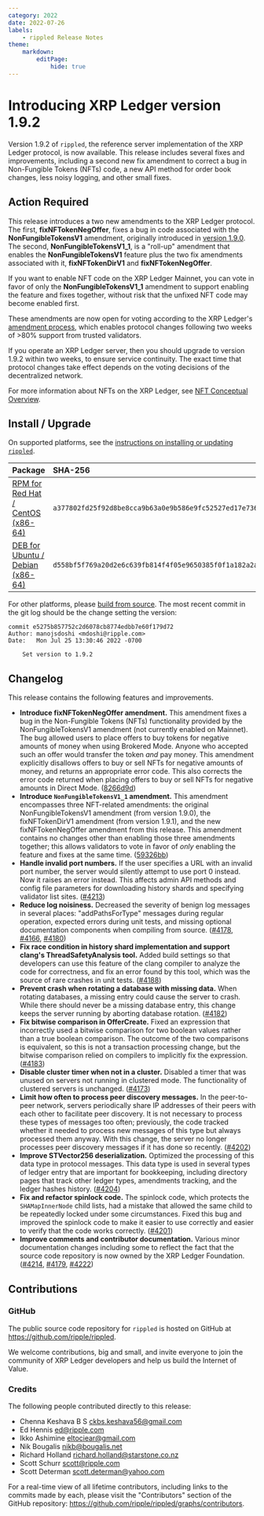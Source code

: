 ```yaml
---
category: 2022
date: 2022-07-26
labels:
    - rippled Release Notes
theme:
    markdown:
        editPage:
            hide: true
---
```

# Introducing XRP Ledger version 1.9.2

Version 1.9.2 of `rippled`, the reference server implementation of the XRP Ledger protocol, is now available. This release includes several fixes and improvements, including a second new fix amendment to correct a bug in Non-Fungible Tokens (NFTs) code, a new API method for order book changes, less noisy logging, and other small fixes.

<!-- BREAK -->


## Action Required

This release introduces a two new amendments to the XRP Ledger protocol. The first, **fixNFTokenNegOffer**, fixes a bug in code associated with the **NonFungibleTokensV1** amendment, originally introduced in [version 1.9.0](https://xrpl.org/blog/2022/rippled-1.9.0.html). The second, **NonFungibleTokensV1_1**, is a "roll-up" amendment that enables the **NonFungibleTokensV1** feature plus the two fix amendments associated with it, **fixNFTokenDirV1** and **fixNFTokenNegOffer**.

If you want to enable NFT code on the XRP Ledger Mainnet, you can vote in favor of only the **NonFungibleTokensV1_1** amendment to support enabling the feature and fixes together, without risk that the unfixed NFT code may become enabled first.

These amendments are now open for voting according to the XRP Ledger's [amendment process](https://xrpl.org/amendments.html), which enables protocol changes following two weeks of >80% support from trusted validators.

If you operate an XRP Ledger server, then you should upgrade to version 1.9.2 within two weeks, to ensure service continuity. The exact time that protocol changes take effect depends on the voting decisions of the decentralized network.

For more information about NFTs on the XRP Ledger, see [NFT Conceptual Overview](https://xrpl.org/nft-conceptual-overview.html).

## Install / Upgrade

On supported platforms, see the [instructions on installing or updating `rippled`](https://xrpl.org/install-rippled.html).

| Package | SHA-256 |
|:--------|:--------|
| [RPM for Red Hat / CentOS (x86-64)](https://repos.ripple.com/repos/rippled-rpm/stable/rippled-1.9.2-1.el7.x86_64.rpm) | `a377802fd25f92d8be8cca9b63a0e9b586e9fc52527ed17e73608bf6a96a6ac4` |
| [DEB for Ubuntu / Debian (x86-64)](https://repos.ripple.com/repos/rippled-deb/pool/stable/rippled_1.9.2-1_amd64.deb) | `d558bf5f769a20d2e6c639fb814f4f05e9650385f0f1a182a2a219c56c889624` |

For other platforms, please [build from source](https://github.com/ripple/rippled/tree/master/Builds). The most recent commit in the git log should be the change setting the version:

```text
commit e5275b857752c2d6078cb8774edbb7e60f179d72
Author: manojsdoshi <mdoshi@ripple.com>
Date:   Mon Jul 25 13:30:46 2022 -0700

    Set version to 1.9.2
```

## Changelog

This release contains the following features and improvements.

- **Introduce fixNFTokenNegOffer amendment.** This amendment fixes a bug in the Non-Fungible Tokens (NFTs) functionality provided by the NonFungibleTokensV1 amendment (not currently enabled on Mainnet). The bug allowed users to place offers to buy tokens for negative amounts of money when using Brokered Mode. Anyone who accepted such an offer would transfer the token _and_ pay money. This amendment explicitly disallows offers to buy or sell NFTs for negative amounts of money, and returns an appropriate error code. This also corrects the error code returned when placing offers to buy or sell NFTs for negative amounts in Direct Mode. ([8266d9d](https://github.com/XRPLF/rippled/commit/8266d9d598d19f05e1155956b30ca443c27e119e))
- **Introduce `NonFungibleTokensV1_1` amendment.** This amendment encompasses three NFT-related amendments: the original NonFungibleTokensV1 amendment (from version 1.9.0), the fixNFTokenDirV1 amendment (from version 1.9.1), and the new fixNFTokenNegOffer amendment from this release. This amendment contains no changes other than enabling those three amendments together; this allows validators to vote in favor of _only_ enabling the feature and fixes at the same time. ([59326bb](https://github.com/XRPLF/rippled/commit/59326bbbc552287e44b3a0d7b8afbb1ddddb3e3b))
- **Handle invalid port numbers.** If the user specifies a URL with an invalid port number, the server would silently attempt to use port 0 instead. Now it raises an error instead. This affects admin API methods and config file parameters for downloading history shards and specifying validator list sites. ([#4213](https://github.com/XRPLF/rippled/pull/4213))
- **Reduce log noisiness.** Decreased the severity of benign log messages in several places: "addPathsForType" messages during regular operation, expected errors during unit tests, and missing optional documentation components when compiling from source. ([#4178](https://github.com/XRPLF/rippled/pull/4178), [#4166](https://github.com/XRPLF/rippled/pull/4166), [#4180](https://github.com/XRPLF/rippled/pull/4180))
- **Fix race condition in history shard implementation and support clang's ThreadSafetyAnalysis tool.**  Added build settings so that developers can use this feature of the clang compiler to analyze the code for correctness, and fix an error found by this tool, which was the source of rare crashes in unit tests. ([#4188](https://github.com/XRPLF/rippled/pull/4188))
- **Prevent crash when rotating a database with missing data.** When rotating databases, a missing entry could cause the server to crash. While there should never be a missing database entry, this change keeps the server running by aborting database rotation. ([#4182](https://github.com/XRPLF/rippled/pull/4182))
- **Fix bitwise comparison in OfferCreate.** Fixed an expression that incorrectly used a bitwise comparison for two boolean values rather than a true boolean comparison. The outcome of the two comparisons is equivalent, so this is not a transaction processing change, but the bitwise comparison relied on compilers to implicitly fix the expression. ([#4183](https://github.com/XRPLF/rippled/pull/4183))
- **Disable cluster timer when not in a cluster.** Disabled a timer that was unused on servers not running in clustered mode. The functionality of clustered servers is unchanged. ([#4173](https://github.com/XRPLF/rippled/pull/4173))
- **Limit how often to process peer discovery messages.** In the peer-to-peer network, servers periodically share IP addresses of their peers with each other to facilitate peer discovery. It is not necessary to process these types of messages too often; previously, the code tracked whether it needed to process new messages of this type but always processed them anyway. With this change, the server no longer processes peer discovery messages if it has done so recently. ([#4202](https://github.com/XRPLF/rippled/pull/4202))
- **Improve STVector256 deserialization.** Optimized the processing of this data type in protocol messages. This data type is used in several types of ledger entry that are important for bookkeeping, including directory pages that track other ledger types, amendments tracking, and the ledger hashes history. ([#4204](https://github.com/XRPLF/rippled/pull/4204))
- **Fix and refactor spinlock code.** The spinlock code, which protects the `SHAMapInnerNode` child lists, had a mistake that allowed the same child to be repeatedly locked under some circumstances. Fixed this bug and improved the spinlock code to make it easier to use correctly and easier to verify that the code works correctly. ([#4201](https://github.com/XRPLF/rippled/pull/4201))
- **Improve comments and contributor documentation.** Various minor documentation changes including some to reflect the fact that the source code repository is now owned by the XRP Ledger Foundation. ([#4214](https://github.com/XRPLF/rippled/pull/4214), [#4179](https://github.com/XRPLF/rippled/pull/4179), [#4222](https://github.com/XRPLF/rippled/pull/4222))

## Contributions

### GitHub

The public source code repository for `rippled` is hosted on GitHub at <https://github.com/ripple/rippled>.

We welcome contributions, big and small, and invite everyone to join the community of XRP Ledger developers and help us build the Internet of Value.

### Credits

The following people contributed directly to this release:

- Chenna Keshava B S <ckbs.keshava56@gmail.com>
- Ed Hennis <ed@ripple.com>
- Ikko Ashimine <eltociear@gmail.com>
- Nik Bougalis <nikb@bougalis.net>
- Richard Holland <richard.holland@starstone.co.nz>
- Scott Schurr <scott@ripple.com>
- Scott Determan <scott.determan@yahoo.com>

For a real-time view of all lifetime contributors, including links to the commits made by each, please visit the "Contributors" section of the GitHub repository: <https://github.com/ripple/rippled/graphs/contributors>.
